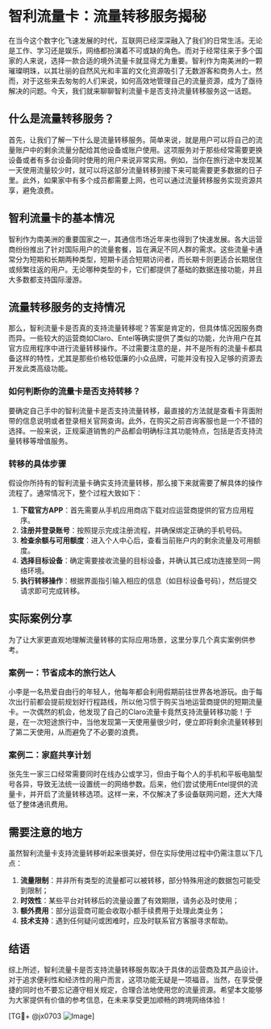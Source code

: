 # 智利流量卡：流量转移服务揭秘

在当今这个数字化飞速发展的时代，互联网已经深深融入了我们的日常生活。无论是工作、学习还是娱乐，网络都扮演着不可或缺的角色。而对于经常往来于多个国家的人来说，选择一款合适的境外流量卡就显得尤为重要。智利作为南美洲的一颗璀璨明珠，以其壮丽的自然风光和丰富的文化资源吸引了无数游客和商务人士。然而，对于这些来去匆匆的人们来说，如何高效地管理自己的流量资源，成为了亟待解决的问题。今天，我们就来聊聊智利流量卡是否支持流量转移服务这一话题。

## 什么是流量转移服务？

首先，让我们了解一下什么是流量转移服务。简单来说，就是用户可以将自己的流量账户中的剩余流量分配给其他设备或账户使用。这项服务对于那些经常需要更换设备或者有多台设备同时使用的用户来说非常实用。例如，当你在旅行途中发现某一天使用流量较少时，就可以将这部分流量转移到接下来可能需要更多数据的日子里。此外，如果家中有多个成员都需要上网，也可以通过流量转移服务实现资源共享，避免浪费。

## 智利流量卡的基本情况

智利作为南美洲的重要国家之一，其通信市场近年来也得到了快速发展。各大运营商纷纷推出了针对国际用户的流量套餐，旨在满足不同人群的需求。这些流量卡通常分为短期和长期两种类型，短期卡适合短期访问者，而长期卡则更适合长期居住或频繁往返的用户。无论哪种类型的卡，它们都提供了基础的数据连接功能，并且大多数都支持国际漫游。

## 流量转移服务的支持情况

那么，智利流量卡是否真的支持流量转移呢？答案是肯定的，但具体情况因服务商而异。一些较大的运营商如Claro、Entel等确实提供了类似的功能，允许用户在其官方应用程序中进行流量转移操作。不过需要注意的是，并不是所有的流量卡都具备这样的特性，尤其是那些价格较低廉的小众品牌，可能并没有投入足够的资源去开发此类高级功能。

### 如何判断你的流量卡是否支持转移？

要确定自己手中的智利流量卡是否支持流量转移，最直接的方法就是查看卡背面附带的信息说明或者登录相关官网查询。此外，在购买之前咨询客服也是一个不错的选择。一般来说，正规渠道销售的产品都会明确标注其功能特点，包括是否支持流量转移等增值服务。

### 转移的具体步骤

假设你所持有的智利流量卡确实支持流量转移，那么接下来就需要了解具体的操作流程了。通常情况下，整个过程大致如下：

1. **下载官方APP**：首先需要从手机应用商店下载对应运营商提供的官方应用程序。
2. **注册并登录账号**：按照提示完成注册流程，并确保绑定正确的手机号码。
3. **检查余额与可用额度**：进入个人中心后，查看当前账户内的剩余流量及可用额度。
4. **选择目标设备**：确定需要接收流量的目标设备，并确认其已成功连接至同一网络环境。
5. **执行转移操作**：根据界面指引输入相应的信息（如目标设备号码），然后提交请求即可完成转移。

## 实际案例分享

为了让大家更直观地理解流量转移的实际应用场景，这里分享几个真实案例供参考。

### 案例一：节省成本的旅行达人

小李是一名热爱自由行的年轻人，他每年都会利用假期前往世界各地游玩。由于每次出行前都会提前规划好行程路线，所以他习惯于购买当地运营商提供的短期流量卡。一次偶然的机会，他发现了自己的Claro流量卡竟然支持流量转移功能！于是，在一次短途旅行中，当他发现第一天使用量很少时，便立即将剩余流量转移到了第二天使用，从而避免了不必要的浪费。

### 案例二：家庭共享计划

张先生一家三口经常需要同时在线办公或学习，但由于每个人的手机和平板电脑型号各异，导致无法统一设置统一的网络参数。后来，他们尝试使用Entel提供的流量卡，并开启了流量转移选项。这样一来，不仅解决了多设备联网问题，还大大降低了整体通讯费用。

## 需要注意的地方

虽然智利流量卡支持流量转移听起来很美好，但在实际使用过程中仍需注意以下几点：

1. **流量限制**：并非所有类型的流量都可以被转移，部分特殊用途的数据包可能受到限制；
2. **时效性**：某些平台对转移后的流量设置了有效期限，请务必及时使用；
3. **额外费用**：部分运营商可能会收取小额手续费用于处理此类业务；
4. **技术支持**：遇到任何疑问或困难时，应及时联系官方客服寻求帮助。

## 结语

综上所述，智利流量卡是否支持流量转移服务取决于具体的运营商及其产品设计。对于追求便利性和经济性的用户而言，这项功能无疑是一项福音。当然，在享受便捷的同时也不要忘记遵守相关规定，合理合法地使用您的流量资源。希望本文能够为大家提供有价值的参考信息，在未来享受更加顺畅的跨境网络体验！

[TG💪+ @jx0703 ![Image](https://github.com/user-attachments/assets/dbca1d08-cadb-493c-b0ec-ad6f7a83f270)]